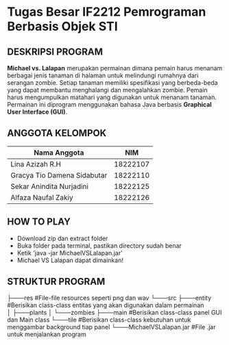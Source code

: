 # Tugas Besar IF2212 Pemrograman Berbasis Objek STI

## DESKRIPSI PROGRAM
**Michael vs. Lalapan** merupakan permainan dimana pemain harus menanam berbagai jenis tanaman di halaman untuk melindungi rumahnya dari serangan zombie. Setiap tanaman memiliki spesifikasi yang berbeda-beda yang dapat membantu menghalangi dan mengalahkan zombie. Pemain harus mengumpulkan matahari yang digunakan untuk menanam tanaman. Permainan ini diprogram menggunakan bahasa Java berbasis **Graphical User Interface (GUI)**.

## ANGGOTA KELOMPOK
| Nama Anggota | NIM |
| --- | --- |
| Lina Azizah R.H | 18222107 |
| Gracya Tio Damena Sidabutar | 18222110 |
| Sekar Anindita Nurjadini | 18222125 |
| Alfaza Naufal Zakiy | 18222126 |

## HOW TO PLAY
- Download zip dan extract folder 
- Buka folder pada terminal, pastikan directory sudah benar
- Ketik 'java -jar MichaelVSLalapan.jar'
- Michael VS Lalapan dapat dimainkan!

## STRUKTUR PROGRAM
├───res         #File-file resources seperti png dan wav
└───src
    ├───entity          #Berisikan class-class entitas yang akan digunakan dalam permainan        
    │   ├───plants
    │   └───zombies 
    ├───main            #Berisikan class-class panel GUI dan Main class
    └───tile            #Berisikan class-class kebutuhan untuk menggambar background tiap panel
└───MichaelVSLalapan.jar    #File .jar untuk menjalankan program